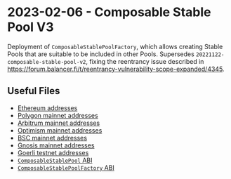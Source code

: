 # 2023-02-06 - Composable Stable Pool V3

Deployment of `ComposableStablePoolFactory`, which allows creating Stable Pools that are suitable to be included in other Pools.
Supersedes `20221122-composable-stable-pool-v2`, fixing the reentrancy issue described in https://forum.balancer.fi/t/reentrancy-vulnerability-scope-expanded/4345.

## Useful Files

- [Ethereum addresses](./output/mainnet.json)
- [Polygon mainnet addresses](./output/polygon.json)
- [Arbitrum mainnet addresses](./output/arbitrum.json)
- [Optimism mainnet addresses](./output/optimism.json)
- [BSC mainnet addresses](./output/bsc.json)
- [Gnosis mainnet addresses](./output/gnosis.json)
- [Goerli testnet addresses](./output/goerli.json)
- [`ComposableStablePool` ABI](./abi/ComposableStablePool.json)
- [`ComposableStablePoolFactory` ABI](./abi/ComposableStablePoolFactory.json)
